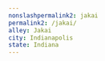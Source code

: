 ```yaml
---
﻿nonslashpermalink2: jakai
permalink2: /jakai/
alley: Jakai
city: Indianapolis
state: Indiana
---
```


